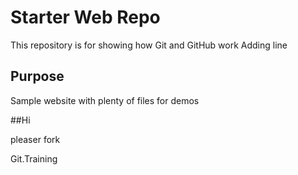 # Starter Web Repo

This repository is for showing how Git and GitHub work
Adding line

## Purpose

Sample website with plenty of files for demos

##Hi

pleaser fork

Git.Training

